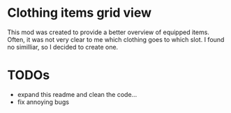 # Clothing items grid view

This mod was created to provide a better overview of equipped items. Often, it was not very clear to me which clothing goes to which slot. I found no similliar, so I decided to create one.

# TODOs
- expand this readme and clean the code...
- fix annoying bugs